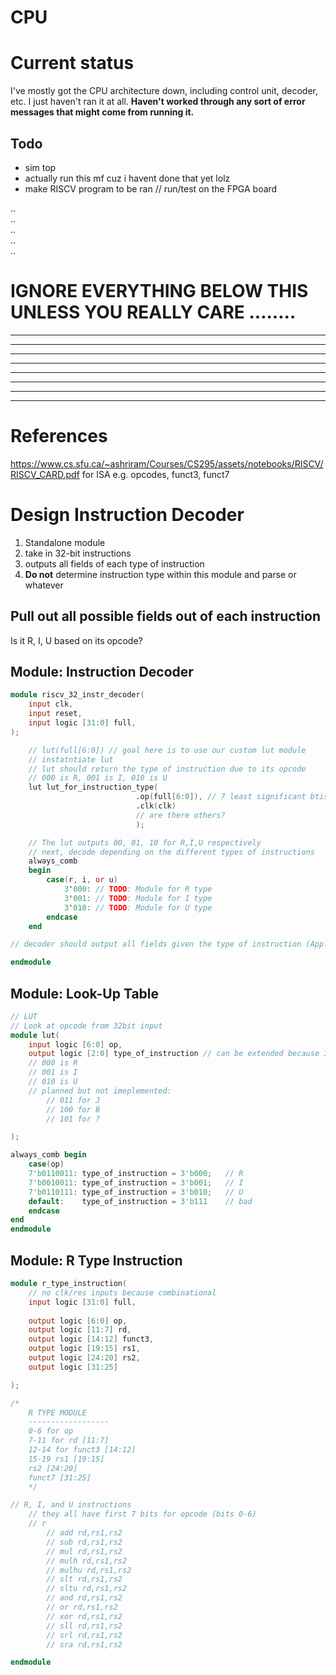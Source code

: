 # CPU

# Current status
I've mostly got the CPU architecture down, including control unit, decoder, etc. I just haven't ran it at all. **Haven't worked through any sort of error messages that might come from running it.**

## Todo 
* sim top 
* actually run this mf cuz i havent done that yet lolz
* make RISCV program to be ran // run/test on the FPGA board

..  
..  
..  
..  
..  
# IGNORE EVERYTHING BELOW THIS UNLESS YOU REALLY CARE ........

---
---
---
---
---
---
---
---

# References
https://www.cs.sfu.ca/~ashriram/Courses/CS295/assets/notebooks/RISCV/RISCV_CARD.pdf for ISA e.g. opcodes, funct3, funct7

# Design Instruction Decoder
1. Standalone module 
2. take in 32-bit instructions
3. outputs all fields of each type of instruction
4. **Do not** determine instruction type within this module and parse or whatever

## Pull out all possible fields out of each instruction
Is it R, I, U based on its opcode?


## Module: Instruction Decoder

```verilog
module riscv_32_instr_decoder(
    input clk,
    input reset,
    input logic [31:0] full,
);

    // lut(full[6:0]) // goal here is to use our custom lut module
    // instatntiate lut
    // lut should return the type of instruction due to its opcode
    // 000 is R, 001 is I, 010 is U
    lut lut_for_instruction_type(
                            .op(full[6:0]), // 7 least significant btis will house the opcode
                            .clk(clk)
                            // are there others? 
                            );

    // The lut outputs 00, 01, 10 for R,I,U respectively
    // next, decode depending on the different types of instructions
    always_comb 
    begin
        case(r, i, or u)
            3'000: // TODO: Module for R type
            3'001: // TODO: Module for I type
            3'010: // TODO: Module for U type
        endcase
    end

// decoder should output all fields given the type of instruction (App. B), page 12 thing

endmodule

```

## Module: Look-Up Table
```verilog
// LUT
// Look at opcode from 32bit input
module lut(
    input logic [6:0] op,
    output logic [2:0] type_of_instruction // can be extended because 3 bits = 2^3 = 8 
    // 000 is R
    // 001 is I
    // 010 is U
    // planned but not imeplemented:
        // 011 for J
        // 100 for B
        // 101 for ?

);

always_comb begin
    case(op)
    7'b0110011: type_of_instruction = 3'b000;   // R
    7'b0010011: type_of_instruction = 3'b001;   // I
    7'b0110111: type_of_instruction = 3'b010;   // U
    default:    type_of_instruction = 3'b111    // bad
    endcase
end
endmodule
```

## Module: R Type Instruction 
```verilog
module r_type_instruction(
    // no clk/res inputs because combinational 
    input logic [31:0] full,
    
    output logic [6:0] op,
    output logic [11:7] rd,
    output logic [14:12] funct3,
    output logic [19:15] rs1,
    output logic [24:20] rs2,
    output logic [31:25]

);

/*
    R TYPE MODULE
    ------------------
    0-6 for op 
    7-11 for rd [11:7]
    12-14 for funct3 [14:12]
    15-19 rs1 [19:15]
    rs2 [24:20]
    funct7 [31:25]
    */

// R, I, and U instructions
    // they all have first 7 bits for opcode (bits 0-6)
    // r
        // add rd,rs1,rs2
        // sub rd,rs1,rs2
        // mul rd,rs1,rs2
        // mulh rd,rs1,rs2
        // mulhu rd,rs1,rs2
        // slt rd,rs1,rs2
        // sltu rd,rs1,rs2
        // and rd,rs1,rs2
        // or rd,rs1,rs2
        // xor rd,rs1,rs2
        // sll rd,rs1,rs2
        // srl rd,rs1,rs2
        // sra rd,rs1,rs2

endmodule
```